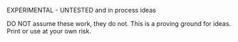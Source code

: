 EXPERIMENTAL - UNTESTED and in process ideas

DO NOT assume these work, they do not. This is a proving ground for ideas. 
Print or use at your own risk. 

